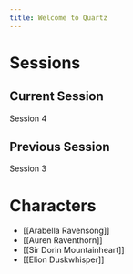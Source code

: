 ```yaml
---
title: Welcome to Quartz
---
```

# Sessions

## Current Session
Session 4

## Previous Session
Session 3

# Characters

- [[Arabella Ravensong]]
- [[Auren Raventhorn]]
- [[Sir Dorin Mountainheart]]
- [[Elion Duskwhisper]]

